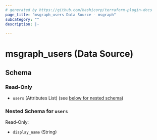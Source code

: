 ```yaml
---
# generated by https://github.com/hashicorp/terraform-plugin-docs
page_title: "msgraph_users Data Source - msgraph"
subcategory: ""
description: |-
  
---
```


# msgraph_users (Data Source)





<!-- schema generated by tfplugindocs -->
## Schema

### Read-Only

- `users` (Attributes List) (see [below for nested schema](#nestedatt--users))

<a id="nestedatt--users"></a>
### Nested Schema for `users`

Read-Only:

- `display_name` (String)


